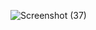 ![Screenshot (37)](https://github.com/user-attachments/assets/2c0b18ab-7777-4e04-8201-62c55a0e8bfc)
